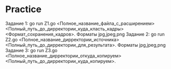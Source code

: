 # Practice
Задание 1: 
go run Z1.go <Полное_название_файла_с_расширением> <Полный_путь_до_дирректории_куда_класть_кадры> <Формат_сохранения_кадров>. Форматы jpg,jpeg,png
Задание 2: 
go run Z2.go <Полное_название_дирректории_источника> <Полный_путь_до_дирректории_для_результата>. Форматы jpg,jpeg,png
Задание 3: 
go run Z3.go <Полное_название_дирректории_откуда_копируем> <Полный_путь_до_дирректории_куда_копируем>.

